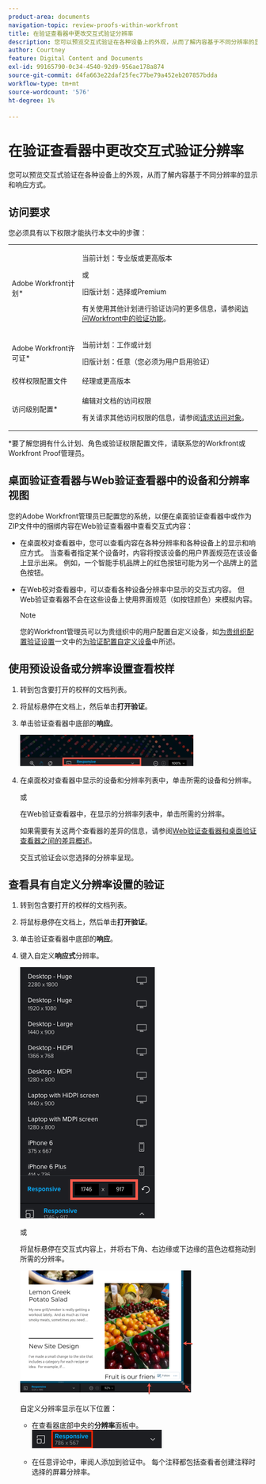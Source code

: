 ```yaml
---
product-area: documents
navigation-topic: review-proofs-within-workfront
title: 在验证查看器中更改交互式验证分辨率
description: 您可以预览交互式验证在各种设备上的外观，从而了解内容基于不同分辨率的显示和响应方式。
author: Courtney
feature: Digital Content and Documents
exl-id: 99165790-0c34-4540-92d9-956ae178a874
source-git-commit: d4fa663e22daf25fec77be79a452eb207857bdda
workflow-type: tm+mt
source-wordcount: '576'
ht-degree: 1%

---
```


# 在验证查看器中更改交互式验证分辨率

您可以预览交互式验证在各种设备上的外观，从而了解内容基于不同分辨率的显示和响应方式。

## 访问要求

您必须具有以下权限才能执行本文中的步骤：

<table style="table-layout:auto"> 
 <col> 
 <col> 
 <tbody> 
  <tr> 
   <td role="rowheader">Adobe Workfront计划*</td> 
   <td> <p>当前计划：专业版或更高版本</p> <p>或</p> <p>旧版计划：选择或Premium</p> <p>有关使用其他计划进行验证访问的更多信息，请参阅<a href="/help/quicksilver/administration-and-setup/manage-workfront/configure-proofing/access-to-proofing-functionality.md" class="MCXref xref">访问Workfront中的验证功能</a>。</p> </td> 
  </tr> 
  <tr> 
   <td role="rowheader">Adobe Workfront许可证*</td> 
   <td> <p>当前计划：工作或计划</p> <p>旧版计划：任意（您必须为用户启用验证）</p> </td> 
  </tr> 
  <tr> 
   <td role="rowheader">校样权限配置文件 </td> 
   <td>经理或更高版本</td> 
  </tr> 
  <tr> 
   <td role="rowheader">访问级别配置*</td> 
   <td> <p>编辑对文档的访问权限</p> <p>有关请求其他访问权限的信息，请参阅<a href="../../../../workfront-basics/grant-and-request-access-to-objects/request-access.md" class="MCXref xref">请求访问对象</a>。</p> </td> 
  </tr> 
 </tbody> 
</table>

&#42;要了解您拥有什么计划、角色或验证权限配置文件，请联系您的Workfront或Workfront Proof管理员。

## 桌面验证查看器与Web验证查看器中的设备和分辨率视图

您的Adobe Workfront管理员已配置您的系统，以便在桌面验证查看器中或作为ZIP文件中的捆绑内容在Web验证查看器中查看交互式内容：

* 在桌面校对查看器中，您可以查看内容在各种分辨率和各种设备上的显示和响应方式。 当查看者指定某个设备时，内容将按该设备的用户界面规范在该设备上显示出来。 例如，一个智能手机品牌上的红色按钮可能为另一个品牌上的蓝色按钮。

* 在Web校对查看器中，可以查看各种设备分辨率中显示的交互式内容。 但Web验证查看器不会在这些设备上使用界面规范（如按钮颜色）来模拟内容。

  >[!NOTE]
  >
  >您的Workfront管理员可以为贵组织中的用户配置自定义设备，如[为贵组织配置验证设置](/help/quicksilver/administration-and-setup/manage-workfront/configure-proofing/configure-proofing-organization.md)一文中的[为验证配置自定义设备](/help/quicksilver/administration-and-setup/manage-workfront/configure-proofing/configure-proofing-organization.md#configure-custom-devices-for-proofs)中所述。

## 使用预设设备或分辨率设置查看校样

1. 转到包含要打开的校样的文档列表。
1. 将鼠标悬停在文档上，然后单击&#x200B;**打开验证**。
1. 单击验证查看器中底部的&#x200B;**响应**。

   ![Resolution_option_in_DPV.png](assets/resolution-option-in-dpv-350x64.png)

1. 在桌面校对查看器中显示的设备和分辨率列表中，单击所需的设备和分辨率。

   或

   在Web验证查看器中，在显示的分辨率列表中，单击所需的分辨率。

   如果需要有关这两个查看器的差异的信息，请参阅[Web验证查看器和桌面验证查看器之间的差异概述](../../../../review-and-approve-work/proofing/proofing-overview/understand-differences-between-web-viewer.md)。

   交互式验证会以您选择的分辨率呈现。

## 查看具有自定义分辨率设置的验证

1. 转到包含要打开的校样的文档列表。
1. 将鼠标悬停在文档上，然后单击&#x200B;**打开验证**。
1. 单击验证查看器中底部的&#x200B;**响应**。
1. 键入自定义&#x200B;**响应式**&#x200B;分辨率。

   ![Type_a_custom_resolution_DPV.png](assets/type-a-custom-resolution-dpv.png)

   或

   将鼠标悬停在交互式内容上，并将右下角、右边缘或下边缘的蓝色边框拖动到所需的分辨率。

   ![Drag_blue_edges_for_resolution.png](assets/drag-blue-edges-for-resolution-350x251.png)

   自定义分辨率显示在以下位置：

   * 在查看器底部中央的&#x200B;**分辨率**&#x200B;面板中。\
     ![Screenshot_2018-05-15_10-27-54.png](assets/screenshot-2018-05-15-10-27-54.png)

   * 在任意评论中，审阅人添加到验证中。 每个注释都包括查看者创建注释时选择的屏幕分辨率。
